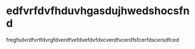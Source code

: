 # edfvrfdvfhduvhgasdujhwedshocsfnd
fregfsdvrdfvrtfdvrgfdverdfvefdvefdvfdxcverdfxcerdfsfcerfdscersdfced
